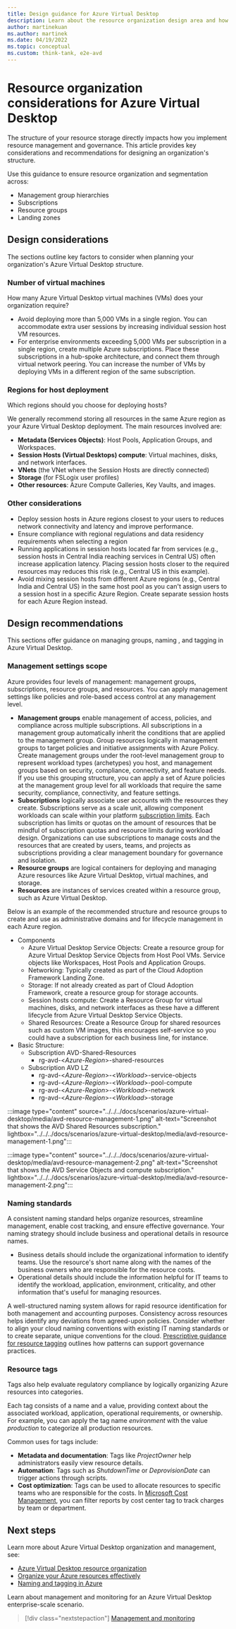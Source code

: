 ```yaml
---
title: Design guidance for Azure Virtual Desktop
description: Learn about the resource organization design area and how to apply it to your Azure Virtual Desktop implementation.
author: martinekuan
ms.author: martinek
ms.date: 04/19/2022
ms.topic: conceptual
ms.custom: think-tank, e2e-avd
---
```


# Resource organization considerations for Azure Virtual Desktop

The structure of your resource storage directly impacts how you implement resource management and governance. This article provides key considerations and recommendations for designing an organization's structure.

Use this guidance to ensure resource organization and segmentation across:

- Management group hierarchies
- Subscriptions
- Resource groups
- Landing zones

## Design considerations

The sections outline key factors to consider when planning your organization's Azure Virtual Desktop structure.

### Number of virtual machines

How many Azure Virtual Desktop virtual machines (VMs) does your organization require?

- Avoid deploying more than 5,000 VMs in a single region. You can accommodate extra user sessions by increasing individual session host VM resources.
- For enterprise environments exceeding 5,000 VMs per subscription in a single region, create multiple Azure subscriptions. Place these subscriptions in a hub-spoke architecture, and connect them through virtual network peering. You can increase the number of VMs by deploying VMs in a different region of the same subscription.

### Regions for host deployment

Which regions should you choose for deploying hosts?

We generally recommend storing all resources in the same Azure region as your Azure Virtual Desktop deployment. The main resources involved are:
- **Metadata (Services Objects)**: Host Pools, Application Groups, and Workspaces.
- **Session Hosts (Virtual Desktops) compute**: Virtual machines, disks, and network interfaces.
- **VNets** (the VNet where the Session Hosts are directly connected)
- **Storage** (for FSLogix user profiles)
- **Other resources**: Azure Compute Galleries, Key Vaults, and images.

### Other considerations

- Deploy session hosts in Azure regions closest to your users to reduces network connectivity and latency and improve performance.
- Ensure compliance with regional regulations and data residency requirements when selecting a region
- Running applications in session hosts located far from services (e.g., session hosts in Central India reaching services in Central US) often increase application latency. Placing session hosts closer to the required resources may reduces this risk (e.g., Central US in this example).
- Avoid mixing session hosts from different Azure regions (e.g., Central India and Central US) in the same host pool as you can't assign users to a session host in a specific Azure Region. Create separate session hosts for each Azure Region instead.

## Design recommendations

This sections offer guidance on managing groups, naming , and tagging in Azure Virtual Desktop.

### Management settings scope

Azure provides four levels of management: management groups, subscriptions, resource groups, and resources. You can apply management settings like policies and role-based access control at any management level. 
- **Management groups** enable management of access, policies, and compliance across multiple subscriptions. All subscriptions in a management group automatically inherit the conditions that are applied to the management group. Group resources logically in management groups to target policies and initiative assignments with Azure Policy. Create management groups under the root-level management group to represent workload types (archetypes) you host, and management groups based on security, compliance, connectivity, and feature needs. If you use this grouping structure, you can apply a set of Azure policies at the management group level for all workloads that require the same security, compliance, connectivity, and feature settings.
- **Subscriptions** logically associate user accounts with the resources they create. Subscriptions serve as a scale unit, allowing component workloads can scale within your platform [subscription limits](/azure/azure-resource-manager/management/azure-subscription-service-limits). Each subscription has limits or quotas on the amount of resources that be mindful of subscription quotas and resource limits during workload design. Organizations can use subscriptions to manage costs and the resources that are created by users, teams, and projects as subscriptions providing a clear management boundary for governance and isolation.
- **Resource groups** are logical containers for deploying and managing Azure resources like Azure Virtual Desktop, virtual machines, and storage.
- **Resources** are instances of services created within a resource group, such as Azure Virtual Desktop.

Below is an example of the recommended structure and resource groups to create and use as administrative domains and for lifecycle management in each Azure region.
- Components
    - Azure Virtual Desktop Service Objects: Create a resource group for Azure Virtual Desktop Service Objects from Host Pool VMs.  Service objects like Workspaces, Host Pools and Application Groups.
    - Networking: Typically created as part of the Cloud Adoption Framework Landing Zone.
    - Storage: If not already created as part of Cloud Adoption Framework, create a resource group for storage accounts.
    - Session hosts compute: Create a Resource Group for virtual machines, disks, and network interfaces as these have a different lifecycle from Azure Virtual Desktop Service Objects.
    - Shared Resources: Create a Resource Group for shared resources such as custom VM images, this encourages self-service so you could have a subscription for each business line, for instance.
- Basic Structure:
    - Subscription AVD-Shared-Resources
        - rg-avd-<_Azure-Region_>-shared-resources
    - Subscription AVD LZ
        - rg-avd-<_Azure-Region_>-<_Workload_>-service-objects
        - rg-avd-<_Azure-Region_>-<_Workload_>-pool-compute
        - rg-avd-<_Azure-Region_>-<_Workload_>-network
        - rg-avd-<_Azure-Region_>-<_Workload_>-storage

:::image type="content" source="../../../docs/scenarios/azure-virtual-desktop/media/avd-resource-management-1.png" alt-text="Screenshot that shows the AVD Shared Resources subscription." lightbox="../../../docs/scenarios/azure-virtual-desktop/media/avd-resource-management-1.png":::

:::image type="content" source="../../../docs/scenarios/azure-virtual-desktop/media/avd-resource-management-2.png" alt-text="Screenshot that shows the AVD Service Objects and compute subscription." lightbox="../../../docs/scenarios/azure-virtual-desktop/media/avd-resource-management-2.png":::

### Naming standards

A consistent naming standard helps organize resources, streamline management, enable cost tracking, and ensure effective governance. Your naming strategy should include business and operational details in resource names.
- Business details should include the organizational information to identify teams. Use the resource's short name along with the names of the business owners who are responsible for the resource costs.
- Operational details should include the information helpful for IT teams to identify the workload, application, environment, criticality, and other information that's useful for managing resources.

A well-structured naming system allows for rapid resource identification for both management and accounting purposes. Consistency across resources helps identify any deviations from agreed-upon policies. Consider whether to align your cloud naming conventions with existing IT naming standards or to create separate, unique conventions for the cloud. [Prescriptive guidance for resource tagging](../../govern/guides/complex/prescriptive-guidance.md#resource-tagging) outlines how patterns can support governance practices. 

### Resource tags

Tags also help evaluate regulatory compliance by logically organizing Azure resources into categories.

Each tag consists of a name and a value, providing context about the associated workload, application, operational requirements, or ownership. For example, you can apply the tag name _environment_ with the value _production_ to categorize all production resources.

Common uses for tags include:

- **Metadata and documentation**: Tags like _ProjectOwner_ help administrators easily view resource details.
- **Automation**: Tags such as _ShutdownTime_ or _DeprovisionDate_ can trigger actions through scripts.
- **Cost optimization**: Tags can be used to allocate resources to specific teams who are responsible for the costs. In [Microsoft Cost Management](/azure/cost-management-billing/), you can filter reports by cost center tag to track charges by team or department.

## Next steps
Learn more about Azure Virtual Desktop organization and management, see:
- [Azure Virtual Desktop resource organization](/azure/architecture/example-scenario/azure-virtual-desktop/azure-virtual-desktop#azure-limitations)
- [Organize your Azure resources effectively](../../ready/azure-setup-guide/organize-resources.md)
- [Naming and tagging in Azure](../../ready/azure-best-practices/resource-naming-and-tagging-decision-guide.md)

Learn about management and monitoring for an Azure Virtual Desktop enterprise-scale scenario.

> [!div class="nextstepaction"]
> [Management and monitoring](./eslz-management-and-monitoring.md)
